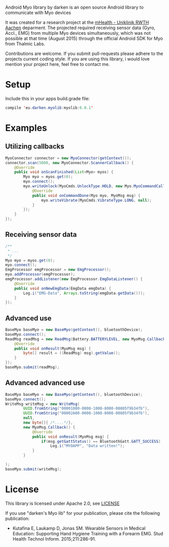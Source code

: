 Android Myo library by darken is an open source Android library to communicate with Myo devices

It was created for a research project at the [mHealth - Uniklinik RWTH Aachen](https://mhealth.imib.rwth-aachen.de) deparment. The projected required receiving sensor data (Gyro, Accl., EMG) from multiple Myo devices simultaneously, which was not possible at that time (August 2015) through the official Android SDK for Myo from Thalmic Labs.

Contributions are welcome. If you submit pull-requests please adhere to the projects current coding style.
If you are using this library, i would love mention your project here, feel free to contact me.

# Setup
Include this in your apps build.grade file:
```java
compile 'eu.darken.myolib:myolib:0.0.1'
```

# Examples
## Utilizing callbacks
```java
MyoConnector connector = new MyoConnector(getContext());
connector.scan(5000, new MyoConnector.ScannerCallback() {
    @Override
    public void onScanFinished(List<Myo> myos) {
        Myo myo = myos.get(0);
        myo.connect();
        myo.writeUnlock(MyoCmds.UnlockType.HOLD, new Myo.MyoCommandCallback() {
            @Override
            public void onCommandDone(Myo myo, MyoMsg msg) {
                myo.writeVibrate(MyoCmds.VibrateType.LONG, null);
            }
        });
    }
});
```

## Receiving sensor data
```java
/**
 * ...
 */
Myo myo = myos.get(0);
myo.connect();
EmgProcessor emgProcessor = new EmgProcessor();
myo.addProcessor(emgProcessor);
emgProcessor.addListener(new EmgProcessor.EmgDataListener() {
    @Override
    public void onNewEmgData(EmgData emgData) {
        Log.i("EMG-Data", Arrays.toString(emgData.getData()));
    }
});
```

## Advanced use
```java
BaseMyo baseMyo = new BaseMyo(getContext(), bluetoothDevice);
baseMyo.connect();
ReadMsg readMsg = new ReadMsg(Battery.BATTERYLEVEL, new MyoMsg.Callback() {
    @Override
    public void onResult(MyoMsg msg) {
        byte[] result = ((ReadMsg) msg).getValue();
    }
});
baseMyo.submit(readMsg);
```

## Advanced advanced use
```java
BaseMyo baseMyo = new BaseMyo(getContext(), bluetoothDevice);
baseMyo.connect();
WriteMsg writeMsg = new WriteMsg(
        UUID.fromString("00001800-0000-1000-8000-00805f9b34fb"),
        UUID.fromString("00002A00-0000-1000-8000-00805f9b34fb"),
        null,
        new byte[]{ /*....*/},
        new MyoMsg.Callback() {
            @Override
            public void onResult(MyoMsg msg) {
                if(msg.getGattStatus() == BluetoothGatt.GATT_SUCCESS)
                    Log.i("MYOAPP", "Data written!");
            }
        }

);
baseMyo.submit(writeMsg);
```

# License
This library is licensed under Apache 2.0, see [LICENSE](https://github.com/d4rken/myolib/blob/master/LICENSE)

If you use "darken's Myo lib" for your publication, please cite the following publication:
 * Kutafina E, Laukamp D, Jonas SM. Wearable Sensors in Medical Education: Supporting Hand Hygiene Training with a Forearm EMG. Stud Health Technol Inform. 2015;211:286-91.
